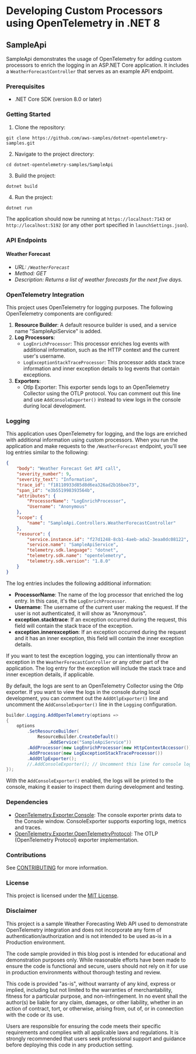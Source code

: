 # Developing Custom Processors using OpenTelemetry in .NET 8

## SampleApi

SampleApi demonstrates the usage of OpenTelemetry for adding custom processors to enrich the logging in an ASP.NET Core application. It includes a `WeatherForecastController` that serves as an example API endpoint.

### Prerequisites

- .NET Core SDK (version 8.0 or later)

### Getting Started

1. Clone the repository:

```
git clone https://github.com/aws-samples/dotnet-opentelemetry-samples.git
```

2. Navigate to the project directory:

```
cd dotnet-opentelemetry-samples/SampleApi
```

3. Build the project:

```
dotnet build
```

4. Run the project:

```
dotnet run
```

The application should now be running at `https://localhost:7143` or `http://localhost:5192` (or any other port specified in `launchSettings.json`).

### API Endpoints

#### Weather Forecast

- *URL: `/WeatherForecast`*
- *Method: GET*
- *Description: Returns a list of weather forecasts for the next five days.*

### OpenTelemetry Integration

This project uses OpenTelemetry for logging purposes. The following OpenTelemetry components are configured:

1. **Resource Builder**: A default resource builder is used, and a service name "SampleApiService" is added.
2. **Log Processors**:
   - `LogEnrichProcessor`: This processor enriches log events with additional information, such as the HTTP context and the current user's username.
   - `LogExceptionStackTraceProcessor`: This processor adds stack trace information and inner exception details to log events that contain exceptions.
3. **Exporters**:
   - Otlp Exporter: This exporter sends logs to an OpenTelemetry Collector using the OTLP protocol. You can comment out this line and use `AddConsoleExporter()` instead to view logs in the console during local development.

### Logging

This application uses OpenTelemetry for logging, and the logs are enriched with additional information using custom processors. When you run the application and make requests to the `/WeatherForecast` endpoint, you'll see log entries similar to the following:

```json
{
    "body": "Weather Forecast Get API call",
    "severity_number": 9,
    "severity_text": "Information",
    "trace_id": "f18110933d85d8d6ea326ad2b16bee73",
    "span_id": "e3b551998393564b",
    "attributes": {
        "ProcessorName": "LogEnrichProcessor",
        "Username": "Anonymous"
    },
    "scope": {
        "name": "SampleApi.Controllers.WeatherForecastController"
    },
    "resource": {
        "service.instance.id": "f27d1248-8cb1-4aeb-ada2-3eaa0dc08122",
        "service.name": "SampleApiService",
        "telemetry.sdk.language": "dotnet",
        "telemetry.sdk.name": "opentelemetry",
        "telemetry.sdk.version": "1.8.0"
    }
} 
```

The log entries includes the following additional information:
- **ProcessorName**: The name of the log processor that enriched the log entry. In this case, it's the `LogEnrichProcessor`. 
- **Username**: The username of the current user making the request. If the user is not authenticated, it will show as "Anonymous".
- **exception.stacktrace**: If an exception occurred during the request, this field will contain the stack trace of the exception.
- **exception.innerexception**: If an exception occurred during the request and it has an inner exception, this field will contain the inner exception details.

If you want to test the exception logging, you can intentionally throw an exception in the `WeatherForecastController` or any other part of the application. The log entry for the exception will include the stack trace and inner exception details, if applicable.

By default, the logs are sent to an OpenTelemetry Collector using the Otlp exporter. If you want to view the logs in the console during local development, you can comment out the `AddOtlpExporter()` line and uncomment the `AddConsoleExporter()` line in the `Logging` configuration.

```csharp
builder.Logging.AddOpenTelemetry(options =>
{
    options
        .SetResourceBuilder(
            ResourceBuilder.CreateDefault()
                .AddService("SampleApiService"))
        .AddProcessor(new LogEnrichProcessor(new HttpContextAccessor()))
        .AddProcessor(new LogExceptionStackTraceProcessor())
        .AddOtlpExporter();
        //.AddConsoleExporter(); // Uncomment this line for console logging
});
```

With the `AddConsoleExporter()` enabled, the logs will be printed to the console, making it easier to inspect them during development and testing.

### Dependencies

- [OpenTelemetry.Exporter.Console](https://www.nuget.org/packages/OpenTelemetry.Exporter.Console): The console exporter prints data to the Console window. ConsoleExporter supports exporting logs, metrics and traces.
- [OpenTelemetry.Exporter.OpenTelemetryProtocol](https://www.nuget.org/packages/OpenTelemetry.Exporter.OpenTelemetryProtocol): The OTLP (OpenTelemetry Protocol) exporter implementation.

### Contributions

See [CONTRIBUTING](CONTRIBUTING.md) for more information.

### License

This project is licensed under the [MIT License](LICENSE).

### Disclaimer

This project is a sample Weather Forecasting Web API used to demonstrate OpenTelemetry integration and does not incorporate any form of authentication/authorization and is not intended to be used as-is in a Production environment.

The code sample provided in this blog post is intended for educational and demonstration purposes only. While reasonable efforts have been made to ensure the code is functional and secure, users should not rely on it for use in production environments without thorough testing and review.

This code is provided "as-is", without warranty of any kind, express or implied, including but not limited to the warranties of merchantability, fitness for a particular purpose, and non-infringement. In no event shall the author(s) be liable for any claim, damages, or other liability, whether in an action of contract, tort, or otherwise, arising from, out of, or in connection with the code or its use.

Users are responsible for ensuring the code meets their specific requirements and complies with all applicable laws and regulations. It is strongly recommended that users seek professional support and guidance before deploying this code in any production setting.
